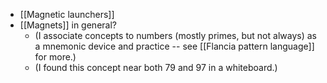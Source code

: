 - [[Magnetic launchers]]
- [[Magnets]] in general?
  * (I associate concepts to numbers (mostly primes, but not always) as a mnemonic device and practice -- see [[Flancia pattern language]] for more.)
  * (I found this concept near both 79 and 97 in a whiteboard.)
